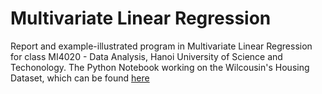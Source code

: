 # Multivariate Linear Regression

Report and example-illustrated program in Multivariate Linear Regression for class MI4020 - Data Analysis, Hanoi University of Science and Techonology. The Python Notebook working on the Wilcousin's Housing Dataset, which can be found [here](https://www.kaggle.com/datasets/ashydv/housing-dataset)

